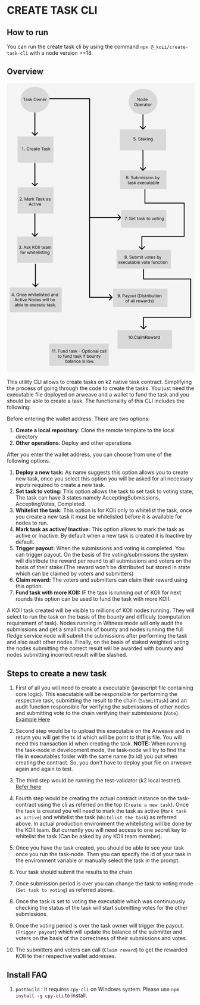 # CREATE TASK CLI

## How to run
You can run the create task cli by using the command `npx @_koii/create-task-cli` with a node version >=18. 

## Overview
<p align="center">
  <img src="./Task_contract_flow.png" />
</p>


This utility CLI allows to create tasks on k2 native task contract. Simplifying the process of going through the code to create the tasks. You just need the executable file deployed on arweave and a wallet to fund the task and you should be able to create a task. The functionality of this CLI includes the following:

Before entering the wallet address: There are two options: 
1. **Create a local repository**: Clone the remote template to the local directory
2. **Other operations**: Deploy and other operations

After you enter the wallet address, you can choose from one of the following options. 

1. **Deploy a new task:**  As name suggests this option allows you to create new task, once you select this option you will be asked for all necessary inputs required to create a new task.
2. **Set task to voting:** This option allows the task to set task to voting state, The task can have 3 states namely AcceptingSubmissions, AcceptingVotes, Completed.
3. **Whitelist the task:** This option is for KOII only to whitelist the task, once you create a new task it must be whitelisted before it is available for nodes to run.
4. **Mark task as active/ Inactive:** This option allows to mark the task as active or Inactive. By default when a new task is created it is Inactive by default.
5. **Trigger payout:** When the submissions and voting is completed. You can trigger payout. On the basis of the voting/submissions the system will distribute the reward per round to all submissions and voters on the basis of their stake.(The reward won't be distributed but stored in state which can be claimed by voters and submitters)
6. **Claim reward:** The voters and submitters can claim their reward using this option.
7. **Fund task with more KOII:** IF the task is running out of KOII for next rounds this option can be used to fund the task with more KOII.

A KOII task created will be visible to millions of KOII nodes running. They will select to run the task on the basis of the bounty and difficuly (computation requirement of task). Nodes running in Witness mode will only audit the submissions and get a small chunk of bounty and nodes running the full fledge service node will submit the submissions after performing the task and also audit other nodes. Finally, on the basis of staked weighted voting the nodes submitting the correct result will be awarded with bounty and nodes submitting incorrect result will be slashed.

## Steps to create a new task

1. First of all you will need to create a executable (javascript file containing core logic). This executable will be responsible for performing the respective task, submitting the result to the chain (`SubmitTask`) and an audit function responsible for verifying the submissions of other nodes and submitting vote to the chain verifying their submissions (`Vote`). [Example Here](https://github.com/koii-network/k2-node/blob/raj-test/executables/cjnebwkjvbwjkbwvjkvbkbvhvbb.js)

2. Second step would be to upload this executable on the Arweave and in return you will get the tx id which will be point to that js file. You will need this transaction id when creating the task. 
<strong>NOTE:</strong> When running the task-node in development mode, the task-node will try to find the file in executables folder with the same name (tx id) you put when creating the contract. So, you don't have to deploy your file on arweave again and again to test.

3. The third step would be running the test-validator (k2 local testnet). [Refer here](https://github.com/koii-network/k2/blob/dev/README.md#running-a-test-validator)

4. Fourth step would be creating the actual contract instance on the task-contract using the cli as referred on the top (`Create a new task`). Once the task is created you will need to mark the task as active (`Mark task as active`) and whitelist the task (`Whitelist the task`) as referred above. In actual production environment the whitelisting will be done by the KOII team. But currently you will need access to one secret key to whitelist the task (Can be asked by any KOII team member).
 
5. Once you have the task created, you should be able to see your task once you run the task-node. Then you can specify the id of your task in the environment variable or manually select the task in the prompt.

6. Your task should submit the results to the chain.

7. Once submission period is over you can change the task to voting mode (`Set task to voting`) as referred above.

8. Once the task is set to voting the executable which was continuously checking the status of the task will start submitting votes for the other submissions.

9. Once the voting period is over the task owner will trigger the payout. (`Trigger payout`) which will update the balance of the submitter and voters on the basis of the correctness of their submissions and votes.

10. The submitters and voters can call (`Claim reward`) to get the rewarded KOII to their respective wallet addresses.


## Install FAQ
1. `postbuild` : It requires `cpy-cli` on Windows system. 
Please use `npm install -g cpy-cli` to install.  